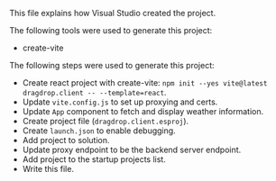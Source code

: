This file explains how Visual Studio created the project.

The following tools were used to generate this project:
- create-vite

The following steps were used to generate this project:
- Create react project with create-vite: `npm init --yes vite@latest dragdrop.client -- --template=react`.
- Update `vite.config.js` to set up proxying and certs.
- Update `App` component to fetch and display weather information.
- Create project file (`dragdrop.client.esproj`).
- Create `launch.json` to enable debugging.
- Add project to solution.
- Update proxy endpoint to be the backend server endpoint.
- Add project to the startup projects list.
- Write this file.
